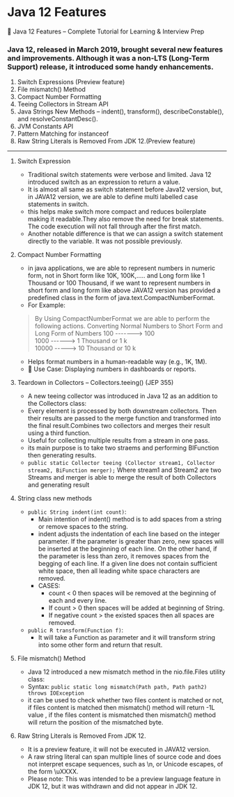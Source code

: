 # Java 12 Features

🚀 Java 12 Features – Complete Tutorial for Learning & Interview Prep

### Java 12, released in March 2019, brought several new features and improvements. Although it was a non-LTS (Long-Term Support) release, it introduced some handy enhancements.

1) Switch Expressions (Preview feature)
2) File mismatch() Method
3) Compact Number Formatting
4) Teeing Collectors in Stream API
5) Java Strings New Methods – indent(), transform(), describeConstable(), and
   resolveConstantDesc().
6) JVM Constants API
7) Pattern Matching for instanceof
8) Raw String Literals is Removed From JDK 12.(Preview feature)

---

1) Switch Expression
    * Traditional switch statements were verbose and limited. Java 12 introduced switch as an expression to return a
      value.
    * It is almost all same as switch statement before Java12 version, but, in JAVA12 version, we
      are able to define multi labelled case statements in switch.
    * this helps make switch more compact and reduces boilerplate making it readable.They also remove the need for break
      statements. The code execution will not fall through after the first match.
    * Another notable difference is that we can assign a switch statement directly to the variable. It was not possible
      previously.
2) Compact Number Formatting
    * in java applications, we are able to represent numbers in numeric form, not
      in Short form like 10K, 100K,..... and Long form like 1 Thousand or 100 Thousand, if we
      want to represent numbers in short form and long form like above JAVA12 version has
      provided a predefined class in the form of java.text.CompactNumberFormat.
    * For Example:
   > By Using CompactNumberFormat we are able to perform the following actions.
   Converting Normal Numbers to Short Form and Long Form of Numbers
   100 -------> 100 \
   1000 ------> 1 Thousand or 1 k \
   10000 -----> 10 Thousand or 10 k
    * Helps format numbers in a human-readable way (e.g., 1K, 1M).
    * 🔸 Use Case: Displaying numbers in dashboards or reports.

3) Teardown in Collectors – Collectors.teeing() (JEP 355)
    * A new teeing collector was introduced in Java 12 as an addition to the Collectors class:
    * Every element is processed by both downstream collectors. Then their results are passed to the merge function and
      transformed into the final result.Combines two collectors and merges their result using a third function.
    * Useful for collecting multiple results from a stream in one pass.
    * its main purpose is to take two straems and performing BIFunction then generating results.
    * ```public static Collector teeing (Collector stream1, Collector stream2, BiFunction merger);```
      Where stream1 and Stream2 are two Streams and merger is able to merge the result of
      both Collectors and generating result
4) String class new methods
    * ```public String indent(int count)```:
        * Main intention of indent() method is to add spaces from a string or remove spaces
          to the string.
        * indent adjusts the indentation of each line based on the integer parameter. If the parameter is greater than
          zero, new spaces will be inserted at the beginning of each line. On the other hand, if the parameter is less
          than zero, it removes spaces from the begging of each line. If a given line does not contain sufficient white
          space, then all leading white space characters are removed.
        * CASES:
            * count < 0 then spaces will be removed at the beginning of each and every line.
            * If count > 0 then spaces will be added at beginning of String.
            * If negative count > the existed spaces then all spaces are removed.
    * ``public R transform(Function f)``:
        * It will take a Function as parameter and it will transform string into some other form and
          return that result.
5) File mismatch() Method
    * Java 12 introduced a new mismatch method in the nio.file.Files utility class:
    * Syntax: ``public static long mismatch(Path path, Path path2) throws IOException``
    * it can be used to check whether two files content is matched or not, if files content is matched then
      mismatch() method will return -1L value , if the files content is mismatched then
      mismatch() method will return the position of the mismatched byte.
6) Raw String Literals is Removed From JDK 12.
    * It is a preview feature, it will not be executed in JAVA12 version.
    * A raw string literal can span multiple lines of source code and does not interpret escape sequences, such as \n,
      or Unicode escapes, of the form \uXXXX.
    * Please note: This was intended to be a preview language feature in JDK 12, but it was withdrawn and did not appear
      in JDK 12.

